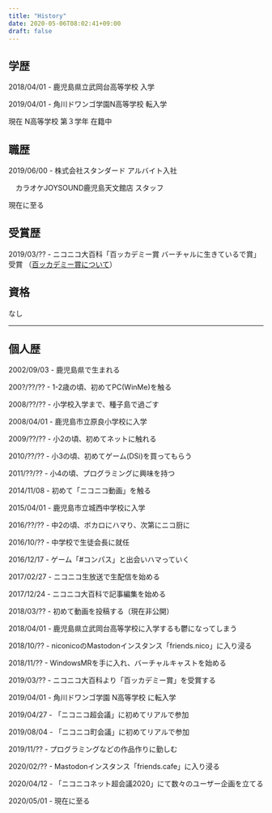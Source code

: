 ```yaml
---
title: "History"
date: 2020-05-06T08:02:41+09:00
draft: false
---
```


## 学歴

2018/04/01 - 鹿児島県立武岡台高等学校 入学

2019/04/01 - 角川ドワンゴ学園N高等学校 転入学

現在 N高等学校 第３学年 在籍中

## 職歴

2019/06/00 - 株式会社スタンダード アルバイト入社

　カラオケJOYSOUND鹿児島天文館店 スタッフ

現在に至る

## 受賞歴

2019/03/?? - ニコニコ大百科「百ッカデミー賞 バーチャルに生きているで賞」受賞 （[百ッカデミー賞について](https://dic.nicovideo.jp/id/5557912)）


## 資格

なし

---

## 個人歴

2002/09/03 - 鹿児島県で生まれる

200?/??/?? - 1-2歳の頃、初めてPC(WinMe)を触る

2008/??/?? - 小学校入学まで、種子島で過ごす

2008/04/01 - 鹿児島市立原良小学校に入学

2009/??/?? - 小2の頃、初めてネットに触れる

2010/??/?? - 小3の頃、初めてゲーム(DSi)を買ってもらう

2011/??/?? - 小4の頃、プログラミングに興味を持つ

2014/11/08 - 初めて「ニコニコ動画」を触る

2015/04/01 - 鹿児島市立城西中学校に入学

2016/??/?? - 中2の頃、ボカロにハマり、次第にニコ厨に

2016/10/?? - 中学校で生徒会長に就任

2016/12/17 - ゲーム「#コンパス」と出会いハマっていく

2017/02/27 - ニコニコ生放送で生配信を始める

2017/12/24 - ニコニコ大百科で記事編集を始める

2018/03/?? - 初めて動画を投稿する（現在非公開）

2018/04/01 - 鹿児島県立武岡台高等学校に入学するも鬱になってしまう

2018/10/?? - niconicoのMastodonインスタンス「friends.nico」に入り浸る

2018/11/?? - WindowsMRを手に入れ、バーチャルキャストを始める

2019/03/?? - ニコニコ大百科より「百ッカデミー賞」を受賞する

2019/04/01 - 角川ドワンゴ学園 N高等学校 に転入学

2019/04/27 - 「ニコニコ超会議」に初めてリアルで参加

2019/08/04 - 「ニコニコ町会議」に初めてリアルで参加

2019/11/?? - プログラミングなどの作品作りに勤しむ

2020/02/?? - Mastodonインスタンス「friends.cafe」に入り浸る

2020/04/12 - 「ニコニコネット超会議2020」にて数々のユーザー企画を立てる

2020/05/01 - 現在に至る